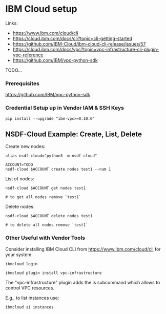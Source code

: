 # IBM Cloud setup

Links:

- https://www.ibm.com/cloud/cli
- https://cloud.ibm.com/docs/cli?topic=cli-getting-started
- https://github.com/IBM-Cloud/ibm-cloud-cli-release/issues/57
- https://cloud.ibm.com/docs/vpc?topic=vpc-infrastructure-cli-plugin-vpc-reference
- https://github.com/IBM/vpc-python-sdk


TODO...

### Prerequisites

https://github.com/IBM/vpc-python-sdk


### Credential Setup up in Vendor IAM & SSH Keys

```
pip install --upgrade "ibm-vpc>=0.10.0"
```



## NSDF-Cloud Example: Create, List, Delete

Create new nodes:

```
alias nsdf-cloud="python3 -m nsdf-cloud"

ACCOUNT=TODO
nsdf-cloud $ACCOUNT create nodes test1 --num 1 
```

List of nodes:

```
nsdf-cloud $ACCOUNT get nodes test1 

# to get all nodes remove `test1`
```

Delete nodes:

```
nsdf-cloud $ACCOUNT delete nodes test1 

# to delete all nodes remove `test1`
```



### Other Useful with Vendor Tools

Consider installing IBM Cloud CLI from https://www.ibm.com/cloud/cli for your system.

```
ibmcloud login
```

```
ibmcloud plugin install vpc-infrastructure
```

The "vpc-infrastructure" plugin adds the is subcommand which allows to control VPC resources.

E.g., to list instances use:
```
ibmcloud si instances
